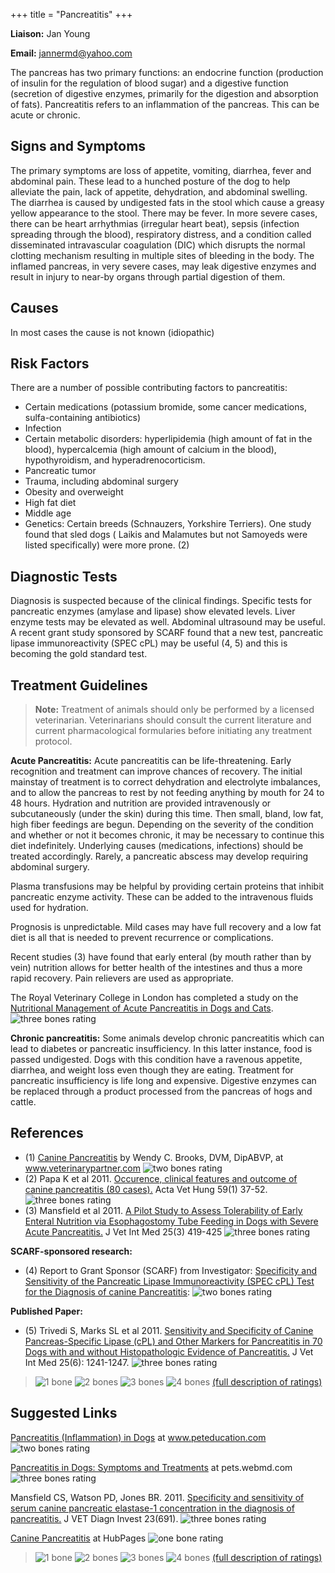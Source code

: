 +++
title = "Pancreatitis"
+++

**Liaison:** Jan Young

**Email:** <jannermd@yahoo.com>



The pancreas has two primary functions: an endocrine function
(production of insulin for the regulation of blood sugar) and a
digestive function (secretion of digestive enzymes, primarily for the
digestion and absorption of fats). Pancreatitis refers to an
inflammation of the pancreas. This can be acute or chronic.




Signs and Symptoms
------------------

The primary symptoms are loss of appetite, vomiting, diarrhea, fever and
abdominal pain. These lead to a hunched posture of the dog to help
alleviate the pain, lack of appetite, dehydration, and abdominal
swelling. The diarrhea is caused by undigested fats in the stool which
cause a greasy yellow appearance to the stool. There may be fever. In
more severe cases, there can be heart arrhythmias (irregular heart
beat), sepsis (infection spreading through the blood), respiratory
distress, and a condition called disseminated intravascular coagulation
(DIC) which disrupts the normal clotting mechanism resulting in multiple
sites of  bleeding in the body. The inflamed pancreas, in very severe
cases, may leak digestive enzymes and result in injury to near-by organs
through partial digestion of them.

Causes
------

In most cases the cause is not known (idiopathic)

Risk Factors
------------

There are a number of possible contributing factors to pancreatitis:

-   Certain medications (potassium bromide, some cancer medications,
    sulfa-containing antibiotics)
-   Infection
-   Certain metabolic disorders: hyperlipidemia (high amount of fat in
    the blood), hypercalcemia (high amount of calcium in the blood),
    hypothyroidism, and hyperadrenocorticism.
-   Pancreatic tumor
-   Trauma, including abdominal surgery
-   Obesity and overweight
-   High fat diet
-   Middle age
-   Genetics: Certain breeds (Schnauzers, Yorkshire Terriers). One study
    found that sled dogs ( Laikis and Malamutes but not Samoyeds were
    listed specifically) were more prone. (2)

Diagnostic Tests
----------------

Diagnosis is suspected because of the clinical findings. Specific tests
for pancreatic enzymes (amylase and lipase) show elevated levels. Liver
enzyme tests may be elevated as well. Abdominal ultrasound may be
useful. A recent grant study sponsored by SCARF found that a new test,
pancreatic lipase immunoreactivity (SPEC cPL) may be useful (4, 5) and
this is becoming the gold standard test.

Treatment Guidelines
--------------------

> **Note:** Treatment of animals should only be performed by a licensed
> veterinarian. Veterinarians should consult the current literature and
> current pharmacological formularies before initiating any treatment
> protocol.

**Acute Pancreatitis:** Acute pancreatitis can be life-threatening.
Early recognition and treatment can improve chances of recovery. The
initial mainstay of treatment is to correct dehydration and electrolyte
imbalances, and to allow the pancreas to rest by not feeding anything by
mouth for 24 to 48 hours.  Hydration and nutrition are provided
intravenously or subcutaneously (under the skin) during this time. Then
small, bland, low fat, high fiber feedings are begun. Depending on the
severity of the condition and whether or not it becomes chronic, it may
be necessary to continue this diet indefinitely. Underlying causes
(medications, infections) should be treated accordingly. Rarely, a
pancreatic abscess may develop requiring abdominal surgery.

Plasma transfusions may be helpful by providing certain proteins that
inhibit pancreatic enzyme activity. These can be added to the
intravenous fluids used for hydration.

Prognosis is unpredictable. Mild cases may have full recovery and a low
fat diet is all that is needed to prevent recurrence or complications.

Recent studies (3) have found that early enteral (by mouth rather than
by vein) nutrition allows for better health of the intestines and thus a
more rapid recovery. Pain relievers are used as appropriate.

The  Royal Veterinary College in London has completed a study on the
[Nutritional Management of Acute Pancreatitis in Dogs and
Cats](http://onlinelibrary.wiley.com/enhanced/doi/10.1111/vec.12180/). ![three
bones
rating](/img/3-bones.gif)

**Chronic pancreatitis:** Some animals develop chronic pancreatitis
which can lead to diabetes or pancreatic insufficiency. In this latter
instance, food is passed undigested. Dogs with this condition have a
ravenous appetite, diarrhea, and weight loss even though they are
eating. Treatment for pancreatic insufficiency is life long and
expensive. Digestive enzymes can be replaced through a product processed
from the pancreas of hogs and cattle.

References
----------

- (1) [Canine
Pancreatitis](http://www.veterinarypartner.com/Content.plx?P=A&A=2214)
by Wendy C. Brooks, DVM, DipABVP, at www.veterinarypartner.com ![two
bones
rating](/img/2-bones.gif)
- (2) Papa K et al 2011.  [Occurence, clinical features and outcome of
canine pancreatitis (80
cases).](http://www.ncbi.nlm.nih.gov/pubmed/21354940)
Acta Vet Hung 59(1) 37-52. ![three bones
rating](/img/3-bones.gif)
- (3) Mansfield et al 2011.  [A Pilot Study to Assess Tolerability of Early
Enteral Nutrition via Esophagostomy Tube Feeding in Dogs with Severe
Acute
Pancreatitis.](http://www.ncbi.nlm.nih.gov/pubmed/21418318)
J Vet Int Med 25(3) 419-425 ![three bones
rating](/img/3-bones.gif)

**SCARF-sponsored research:**

- (4) Report to Grant Sponsor (SCARF) from
Investigator: [Specificity and Sensitivity of the Pancreatic
Lipase Immunoreactivity (SPEC cPL) Test for the Diagnosis of canine
Pancreatitis](/research/current-studies/akcchf-grant-1227-a):
![two bones
rating](/img/2-bones.gif)

**Published Paper:**

- (5) Trivedi S, Marks SL et al 2011.  [Sensitivity and
Specificity of Canine Pancreas-Specific Lipase (cPL) and Other Markers
for Pancreatitis in 70 Dogs with and without Histopathologic Evidence of
Pancreatitis.](http://onlinelibrary.wiley.com/doi/10.1111/j.1939-1676.2011.00793.x/abstract)
J Vet Int Med 25(6): 1241-1247.  ![three bones
rating](/img/3-bones.gif)




> ![1 bone](/img/1-bone.gif)
> ![2 bones](/img/2-bones.gif)
> ![3 bones](/img/3-bones.gif)
> ![4 bones](/img/4-bones.gif)
> [(full description of ratings)](/diseases/ratings-what-do-they-mean)

Suggested Links
---------------

[Pancreatitis (Inflammation) in
Dogs](https://www.petcoach.co/article/pancreatitis-inflammation-in-dogs/)
at www.peteducation.com  ![two bones
rating](/img/2-bones.gif)

[Pancreatitis in Dogs:  Symptoms and
Treatments](http://pets.webmd.com/dogs/dog-pancreatitis-symptoms-and-treatment)
at pets.webmd.com ![three bones
rating](/img/3-bones.gif)

Mansfield  CS, Watson PD, Jones BR.  2011.  [Specificity and sensitivity
of serum canine pancreatic elastase-1 concentration in the diagnosis of
pancreatitis.](http://vdi.sagepub.com/content/23/4/691.full.pdf)
J VET Diagn Invest 23(691).  ![three bones
rating](/img/3-bones.gif)

[Canine
Pancreatitis](http://shelleycetin.hubpages.com/hub/Canine-Pancreatitis)
at HubPages ![one bone
rating](/img/1-bone.gif)



> ![1 bone](/img/1-bone.gif)
> ![2 bones](/img/2-bones.gif)
> ![3 bones](/img/3-bones.gif)
> ![4 bones](/img/4-bones.gif)
> [(full description of ratings)](/diseases/ratings-what-do-they-mean)


